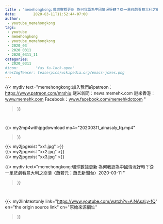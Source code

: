 ```yaml
---
title : "memehongkong:環球數據更新 為何我認為中國情況好轉？從一單悲劇看意大利之崩潰〈蕭若元：蕭氏新聞台〉2020-03-11 "
date:        2020-03-11T11:52:44-07:00
author:
 - youtube_memehongkong
tags:
 - youtube
 - memehongkong
 - youtube_memehongkong
 - 2020_03
 - 2020_0311
 - 2020_0311_11
categories:
 - 2020_0311
#icon:        "fas fa-lock-open"
#resImgTeaser: teaserpics/wikipedia.org/emacs-jokes.png
---
```


{{< mydiv text="memehongkong:加入我們的patreon：https://www.patreon.com/mrshiu 謎米新聞：news.memehk.com 謎米香港： www.memehk.com Facebook：www.facebook.com/memehkdotcom "
>}}
<br>


{{< my2mp4withjpgdownload mp4="20200311_ainasaly_fq.mp4"
>}}

{{< my2jpgexist "xx1.jpg" >}}<br>
{{< my2jpgexist "xx2.jpg" >}}<br>
{{< my2jpgexist "xx3.jpg" >}}<br>



{{< mydiv text="memehongkong:環球數據更新 為何我認為中國情況好轉？從一單悲劇看意大利之崩潰〈蕭若元：蕭氏新聞台〉2020-03-11 "
>}}
<br>

{{< my2linktextonly link="https://www.youtube.com/watch?v=AiNAsaLy-fQ"
en="the origin source link" cn="原始來源網址"
>}}


<br>

